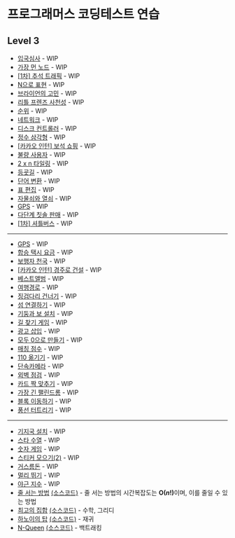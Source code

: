 # 프로그래머스 코딩테스트 연습
## Level 3
* [입국심사](https://programmers.co.kr/learn/courses/30/lessons/43238) - WIP
* [가장 먼 노드](https://programmers.co.kr/learn/courses/30/lessons/49189) - WIP
* [[1차] 추석 트래픽](https://programmers.co.kr/learn/courses/30/lessons/17676) - WIP
* [N으로 표현](https://programmers.co.kr/learn/courses/30/lessons/42895) - WIP
* [브라이언의 고민](https://programmers.co.kr/learn/courses/30/lessons/1830) - WIP
* [리틀 프렌즈 사천성](https://programmers.co.kr/learn/courses/30/lessons/1836) - WIP
* [순위](https://programmers.co.kr/learn/courses/30/lessons/49191) - WIP
* [네트워크](https://programmers.co.kr/learn/courses/30/lessons/43162) - WIP
* [디스크 컨트롤러](https://programmers.co.kr/learn/courses/30/lessons/42627) - WIP
* [정수 삼각형](https://programmers.co.kr/learn/courses/30/lessons/43105) - WIP
* [[카카오 인턴] 보석 쇼핑](https://programmers.co.kr/learn/courses/30/lessons/67258) - WIP
* [불량 사용자](https://programmers.co.kr/learn/courses/30/lessons/64064) - WIP
* [2 x n 타일링](https://programmers.co.kr/learn/courses/30/lessons/12900) - WIP
* [등굣길](https://programmers.co.kr/learn/courses/30/lessons/42898) - WIP
* [단어 변환](https://programmers.co.kr/learn/courses/30/lessons/43163) - WIP
* [표 편집](https://programmers.co.kr/learn/courses/30/lessons/81303) - WIP
* [자물쇠와 열쇠](https://programmers.co.kr/learn/courses/30/lessons/60059) - WIP
* [GPS](https://programmers.co.kr/learn/courses/30/lessons/1837) - WIP
* [다단계 칫솔 판매](https://programmers.co.kr/learn/courses/30/lessons/77486) - WIP
* [[1차] 셔틀버스](https://programmers.co.kr/learn/courses/30/lessons/17678) - WIP
---
* [GPS](https://programmers.co.kr/learn/courses/30/lessons/1837) - WIP
* [합승 택시 요금](https://programmers.co.kr/learn/courses/30/lessons/72413) - WIP
* [보행자 천국](https://programmers.co.kr/learn/courses/30/lessons/1832) - WIP
* [[카카오 인턴] 경주로 건설](https://programmers.co.kr/learn/courses/30/lessons/67259) - WIP
* [베스트앨범](https://programmers.co.kr/learn/courses/30/lessons/42579) - WIP
* [여행경로](https://programmers.co.kr/learn/courses/30/lessons/43164) - WIP
* [징검다리 건너기](https://programmers.co.kr/learn/courses/30/lessons/64062) - WIP
* [섬 연결하기](https://programmers.co.kr/learn/courses/30/lessons/42861) - WIP
* [기둥과 보 설치](https://programmers.co.kr/learn/courses/30/lessons/60061) - WIP
* [길 찾기 게임](https://programmers.co.kr/learn/courses/30/lessons/42892) - WIP
* [광고 삽입](https://programmers.co.kr/learn/courses/30/lessons/72414) - WIP
* [모두 0으로 만들기](https://programmers.co.kr/learn/courses/30/lessons/76503) - WIP
* [매칭 점수](https://programmers.co.kr/learn/courses/30/lessons/42893) - WIP
* [110 옮기기](https://programmers.co.kr/learn/courses/30/lessons/77886) - WIP
* [단속카메라](https://programmers.co.kr/learn/courses/30/lessons/42884) - WIP
* [외벽 점검](https://programmers.co.kr/learn/courses/30/lessons/60062) - WIP
* [카드 짝 맞추기](https://programmers.co.kr/learn/courses/30/lessons/72415) - WIP
* [가장 긴 팰린드롬](https://programmers.co.kr/learn/courses/30/lessons/12904) - WIP
* [블록 이동하기](https://programmers.co.kr/learn/courses/30/lessons/60063) - WIP
* [풍선 터트리기](https://programmers.co.kr/learn/courses/30/lessons/68646) - WIP
---
* [기지국 설치](https://programmers.co.kr/learn/courses/30/lessons/12979) - WIP
* [스타 수열](https://programmers.co.kr/learn/courses/30/lessons/70130) - WIP
* [숫자 게임](https://programmers.co.kr/learn/courses/30/lessons/12987) - WIP
* [스티커 모으기(2)](https://programmers.co.kr/learn/courses/30/lessons/12971) - WIP
* [거스름돈](https://programmers.co.kr/learn/courses/30/lessons/12907) - WIP
* [멀리 뛰기](https://programmers.co.kr/learn/courses/30/lessons/12914) - WIP
* [야근 지수](https://programmers.co.kr/learn/courses/30/lessons/12927) - WIP
* [줄 서는 방법](https://programmers.co.kr/learn/courses/30/lessons/12936) [(소스코드)](./src/12936.cpp) - 줄 서는 방법의 시간복잡도는 <b>O(<i>n</i>!)</b>이며, 이를 줄일 수 있는 방법
* [최고의 집합](https://programmers.co.kr/learn/courses/30/lessons/12938) [(소스코드)](./src/12938.cpp) - 수학, 그리디
* [하노이의 탑](https://programmers.co.kr/learn/courses/30/lessons/12946) [(소스코드)](./src/12946.cpp) - 재귀
* [N-Queen](https://programmers.co.kr/learn/courses/30/lessons/12952) [(소스코드)](./src/12952.cpp) - 백트래킹